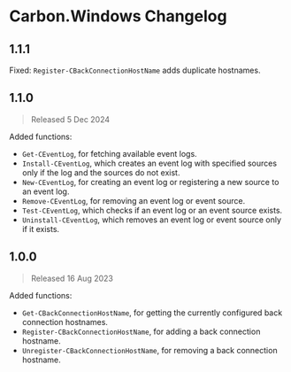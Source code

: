 
# Carbon.Windows Changelog

## 1.1.1

Fixed: `Register-CBackConnectionHostName` adds duplicate hostnames.

## 1.1.0

> Released 5 Dec 2024

Added functions:

* `Get-CEventLog`, for fetching available event logs.
* `Install-CEventLog`, which creates an event log with specified sources only if the log and the sources do not exist.
* `New-CEventLog`, for creating an event log or registering a new source to an event log.
* `Remove-CEventLog`, for removing an event log or event source.
* `Test-CEventLog`, which checks if an event log or an event source exists.
* `Uninstall-CEventLog`, which removes an event log or event source only if it exists.

## 1.0.0

> Released 16 Aug 2023

Added functions:

* `Get-CBackConnectionHostName`, for getting the currently configured back connection hostnames.
* `Register-CBackConnectionHostName`, for adding a back connection hostname.
* `Unregister-CBackConnectionHostName`, for removing a back connection hostname.
